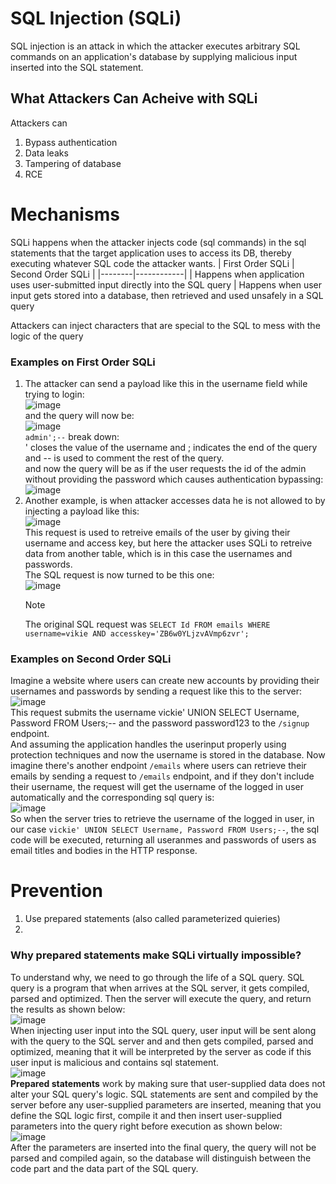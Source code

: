 # SQL Injection (SQLi)
SQL injection is an attack in which the attacker executes arbitrary SQL commands on an application's database by supplying malicious input inserted into the SQL statement. 
## What Attackers Can Acheive with SQLi
Attackers can
1. Bypass authentication
2. Data leaks
3. Tampering of database
4. RCE

# Mechanisms
SQLi happens when the attacker injects code (sql commands) in the sql statements that the target application uses to access its DB, thereby executing whatever SQL code the attacker wants. 
| First Order SQLi       | Second Order SQLi           |
|--------|------------|
| Happens when application uses user-submitted input directly into the SQL query | Happens when user input gets stored into a database, then retrieved and used unsafely in a SQL query
 
Attackers can inject characters that are special to the SQL to mess with the logic of the query</br>
### Examples on First Order SQLi
1. The attacker can send a payload like this in the username field while trying to login:</br>
  ![image](https://github.com/user-attachments/assets/d43e3fb8-4e5a-4293-b2f8-93b39c508739) </br>
  and the query will now be: </br>
  ![image](https://github.com/user-attachments/assets/b656954a-d0c7-4fc0-8692-cb60498c2a8a) </br>
  `admin';--` break down:</br>
         ' closes the value of the username and ; indicates the end of the query and -- is used to comment the rest of the query.</br>
   and now the query will be as if the user requests the id of the admin without providing the password which causes authentication bypassing:</br>
   ![image](https://github.com/user-attachments/assets/7f79985c-3b6a-4abc-a1c8-f71cbe8ee424)</br>
2. Another example, is when attacker accesses data he is not allowed to by injecting a payload like this: </br>
   ![image](https://github.com/user-attachments/assets/592b5ac8-e7a6-4ad3-8c0e-a21eb101142d)</br>
   This request is used to retreive emails of the user by giving their username and access key, but here the attacker uses SQLi to retreive data from another table, which is in this case the usernames and passwords.</br>
   The SQL request is now turned to be this one:</br>
   ![image](https://github.com/user-attachments/assets/4bd540fc-d4eb-4cea-ae5c-5a21e65252ec)</br>
   >[!Note]
   >The original SQL request was `SELECT Id FROM emails WHERE username=vikie AND accesskey='ZB6w0YLjzvAVmp6zvr';` </br>
### Examples on Second Order SQLi
Imagine a website where users can create new accounts by providing their usernames and passwords by sending a request like this to the server:</br>
![image](https://github.com/user-attachments/assets/39ff51df-8e8d-414f-891b-ffa6b3d179f4)</br>
This request submits the username vickie' UNION SELECT Username, Password FROM Users;-- and the password password123 to the `/signup` endpoint.</br>
And assuming the application handles the userinput properly using protection techniques and now the username is stored in the database. Now imagine there's another endpoint `/emails` where users can retrieve their emails by sending a request to `/emails` endpoint, and if they don't include their username, the request will get the username of the logged in user automatically and the corresponding sql query is:</br>
![image](https://github.com/user-attachments/assets/dc8767a2-2c88-4311-8be6-8368fff3b219)</br>
So when the server tries to retrieve the username of the logged in user, in our case `vickie' UNION SELECT Username,
Password FROM Users;--`, the sql code will be executed, returning all useranmes and passwords of users as email titles and bodies in the HTTP response.</br>
# Prevention
1. Use prepared statements (also called parameterized quieries)
2. 

### Why prepared statements make SQLi virtually impossible?
To understand why, we need to go through the life of a SQL query. SQL query is a program that when arrives at the SQL server, it gets compiled, parsed and optimized. Then the server will execute the query, and return the results as shown below:
</br>![image](https://github.com/user-attachments/assets/91a4f084-6c11-4d96-b0c4-9c1bd26805f0)</br>
When injecting user input into the SQL query, user input will be sent along with the query to the SQL server and and then gets compiled, parsed and optimized, meaning that it will be interpreted by the server as code if this user input is malicious and contains sql statement. </br>
![image](https://github.com/user-attachments/assets/646e7249-2849-475b-a886-75e4385f326c)</br>
**Prepared statements** work by making sure that user-supplied data does not alter your SQL query's logic. SQL statements are sent and compiled by the server before any user-supplied parameters are inserted, meaning that you define the SQL logic first, compile it and then insert user-supplied parameters into the query right before execution as shown below:</br>
![image](https://github.com/user-attachments/assets/44ea13f3-4a6b-4299-84ab-bfa7b159683b)</br>
After the parameters are inserted into the final query, the query will not be parsed and compiled again, so the database will distinguish between the code part and the data part of the SQL query.



